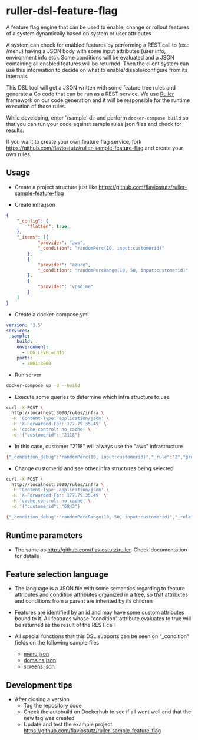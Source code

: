 # ruller-dsl-feature-flag
A feature flag engine that can be used to enable, change or rollout features of a system dynamically based on system or user attributes

A system can check for enabled features by performing a REST call to (ex.: /menu) having a JSON body with some input attributes (user info, environment info etc). Some conditions will be evaluated and a JSON containing all enabled features will be returned. Then the client system can use this information to decide on what to enable/disable/configure from its internals.

This DSL tool will get a JSON written with some feature tree rules and generate a Go code that can be run as a REST service. We use [Ruller](http://github.com/flaviostutz/ruller) framework on our code generation and it will be responsible for the runtime execution of those rules.

While developing, enter '/sample' dir and perform ```docker-compose build``` so that you can run your code against sample rules json files and check for results.

If you want to create your own feature flag service, fork https://github.com/flaviostutz/ruller-sample-feature-flag and create your own rules.

## Usage

* Create a project structure just like https://github.com/flaviostutz/ruller-sample-feature-flag

* Create infra.json

```json
{
    "_config": {
        "flatten": true,
    },
    "_items": [{
            "provider": "aws",
            "_condition": "randomPerc(10, input:customerid)"
        },
        {
            "provider": "azure",
            "_condition": "randomPercRange(10, 50, input:customerid)"
        },
        {
            "provider": "vpsdime"
        }
    ]
}
```

* Create a docker-compose.yml

```yml
version: '3.5'
services:
  sample:
    build: .
    environment:
      - LOG_LEVEL=info
    ports:
      - 3001:3000
```

* Run server

```sh
docker-compose up -d --build
```

* Execute some queries to determine which infra structure to use

```sh
curl -X POST \
  http://localhost:3000/rules/infra \
  -H 'Content-Type: application/json' \
  -H 'X-Forwarded-For: 177.79.35.49' \
  -H 'cache-control: no-cache' \
  -d '{"customerid": "2118"}
```

* In this case, customer "2118" will always use the "aws" infrastructure

```sh
{"_condition_debug":"randomPerc(10, input:customerid)","_rule":"2","provider":"aws"}
```

* Change customerid and see other infra structures being selected

```sh
curl -X POST \
  http://localhost:3000/rules/infra \
  -H 'Content-Type: application/json' \
  -H 'X-Forwarded-For: 177.79.35.49' \
  -H 'cache-control: no-cache' \
  -d '{"customerid": "6843"}
```

```sh
{"_condition_debug":"randomPercRange(10, 50, input:customerid)","_rule":"3","provider":"azure"}
```

## Runtime parameters

* The same as http://github.com/flaviostutz/ruller. Check documentation for details

## Feature selection language

* The language is a JSON file with some semantics regarding to feature attributes and condition attributes organized in a tree, so that attributes and conditions from a parent are inherited by its children

* Features are identified by an id and may have some custom attributes bound to it. All features whose "condition" attribute evaluates to true will be returned as the result of the REST call

* All special functions that this DSL supports can be seen on "_condition" fields on the following sample files
  * [menu.json](https://github.com/flaviostutz/ruller-sample-feature-flag/blob/master/rules/menu.json)
  * [domains.json](https://github.com/flaviostutz/ruller-sample-feature-flag/blob/master/rules/domains.json)
  * [screens.json](https://github.com/flaviostutz/ruller-sample-feature-flag/blob/master/rules/screens.json)

## Development tips

* After closing a version
  * Tag the repository code
  * Check the autobuild on Dockerhub to see if all went well and that the new tag was created
  * Update and test the example project https://github.com/flaviostutz/ruller-sample-feature-flag

